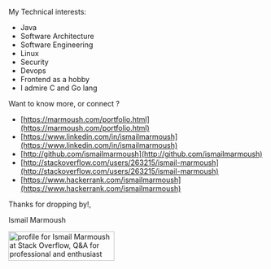My Technical interests:

* Java
* Software Architecture
* Software Engineering
* Linux
* Security
* Devops
* Frontend as a hobby
* I admire C and Go lang

Want to know more, or connect ?

* [https://marmoush.com/portfolio.html](https://marmoush.com/portfolio.html)
* [https://www.linkedin.com/in/ismailmarmoush](https://www.linkedin.com/in/ismailmarmoush)
* [http://github.com/ismailmarmoush](http://github.com/ismailmarmoush)
* [http://stackoverflow.com/users/263215/ismail-marmoush](http://stackoverflow.com/users/263215/ismail-marmoush)
* [https://www.hackerrank.com/ismailmarmoush](https://www.hackerrank.com/ismailmarmoush)

Thanks for dropping by!,

Ismail Marmoush


<a href="https://stackoverflow.com/users/263215/ismail-marmoush"><img src="https://stackoverflow.com/users/flair/263215.png" width="208" height="58" alt="profile for Ismail Marmoush at Stack Overflow, Q&amp;A for professional and enthusiast programmers" title="profile for Ismail Marmoush at Stack Overflow, Q&amp;A for professional and enthusiast programmers"></a>
